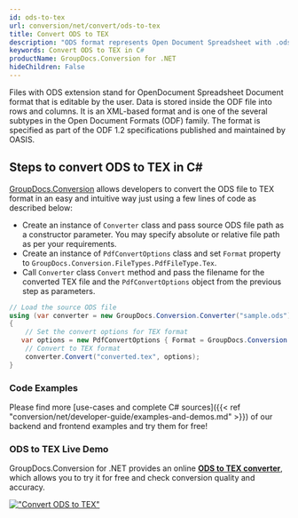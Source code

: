 ```yaml
---
id: ods-to-tex
url: conversion/net/convert/ods-to-tex
title: Convert ODS to TEX
description: "ODS format represents Open Document Spreadsheet with .ods extension. Learn how to convert ODS to TEX file programmatically in C# language using GroupDocs.Conversion for .NET library."
keywords: Convert ODS to TEX in C#
productName: GroupDocs.Conversion for .NET
hideChildren: False
---
```


Files with ODS extension stand for OpenDocument Spreadsheet Document format that is editable by the user. Data is stored inside the ODF file into rows and columns. It is an XML-based format and is one of the several subtypes in the Open Document Formats (ODF) family. The format is specified as part of the ODF 1.2 specifications published and maintained by OASIS.

## Steps to convert ODS to TEX in C#

[GroupDocs.Conversion](https://products.groupdocs.com/conversion/net) allows developers to convert the ODS file to TEX format in an easy and intuitive way just using a few lines of code as described below:

* Create an instance of `Converter` class and pass source ODS file path as a constructor parameter. You may specify absolute or relative file path as per your requirements. 
* Create an instance of `PdfConvertOptions` class and set `Format` property to `GroupDocs.Conversion.FileTypes.PdfFileType.Tex`.
* Call `Converter` class `Convert` method and pass the filename for the converted TEX file and the `PdfConvertOptions` object from the previous step as parameters.

```csharp
// Load the source ODS file
using (var converter = new GroupDocs.Conversion.Converter("sample.ods"))
{
    // Set the convert options for TEX format
   var options = new PdfConvertOptions { Format = GroupDocs.Conversion.FileTypes.PdfFileType.Tex };
    // Convert to TEX format
    converter.Convert("converted.tex", options);
}
```

### Code Examples

Please find more [use-cases and complete C# sources]({{< ref "conversion/net/developer-guide/examples-and-demos.md" >}}) of our backend and frontend examples and try them for free!

### ODS to TEX Live Demo

GroupDocs.Conversion for .NET provides an online [**ODS to TEX converter**](https://products.groupdocs.app/conversion/ods-to-tex), which allows you to try it for free and check conversion quality and accuracy.

[!["Convert ODS to TEX"](conversion/net/images/convert-to-tex/convert-ods-to-tex.png)](https://products.groupdocs.app/conversion/ods-to-tex)